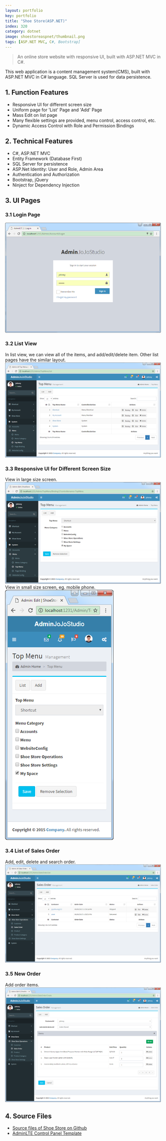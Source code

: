 ```yaml
---
layout: portfolio
key: portfolio
title: "Shoe Store(ASP.NET)"
index: 320
category: dotnet
image: shoestoreaspnet/thumbnail.png
tags: [ASP.NET MVC, C#, Bootstrap]
---
```


> An online store website with responsive UI, built with ASP.NET MVC in C#.

This web application is a content management system(CMS), built with ASP.NET MVC in C# language. SQL Server is used for data persistence.
## 1. Function Features
* Responsive UI for different screen size
* Uniform page for 'List' Page and 'Add' Page
* Mass Edit on list page
* Many flexible settings are provided, menu control, access control, etc.
* Dynamic Access Control with Role and Permission Bindings

## 2. Technical Features
* C\#, ASP.NET MVC
* Entity Framework (Database First)
* SQL Server for persistence
* ASP.Net Identity: User and Role, Admin Area
* Authentication and Authorization
* Bootstrap, jQuery
* Ninject for Dependency Injection

## 3. UI Pages
### 3.1 Login Page  
![image](/public/images/portfolio/shoestoreaspnet/login.png)
### 3.2 List View
In list view, we can view all of the items, and add/edit/delete item. Other list pages have the similar layout.
![image](/public/images/portfolio/shoestoreaspnet/listview.png)
### 3.3 Responsive UI for Different Screen Size
View in large size screen.
![image](/public/images/portfolio/shoestoreaspnet/responsive.png)
View in small size screen, eg. mobile phone.  
![image](/public/images/portfolio/shoestoreaspnet/responsive2.png)
### 3.4 List of Sales Order
Add, edit, delete and search order.
![image](/public/images/portfolio/shoestoreaspnet/orderlist.png)  
### 3.5 New Order
Add order items.
![image](/public/images/portfolio/shoestoreaspnet/addorder.png)  

## 4. Source Files
* [Source files of Shoe Store on Github](https://github.com/jojozhuang/shoe-store-aspnet)
* [AdminLTE Control Panel Template](https://adminlte.io/)
